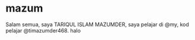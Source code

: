 # mazum
Salam semua, saya TARIQUL ISLAM MAZUMDER, saya pelajar di @my, kod pelajar @timazumder468. halo
